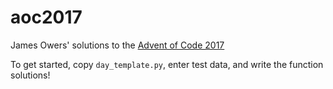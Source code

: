 # aoc2017
James Owers' solutions to the [Advent of Code 2017](https://adventofcode.com/2017)

To get started, copy `day_template.py`,
enter test data, and write the function solutions!

